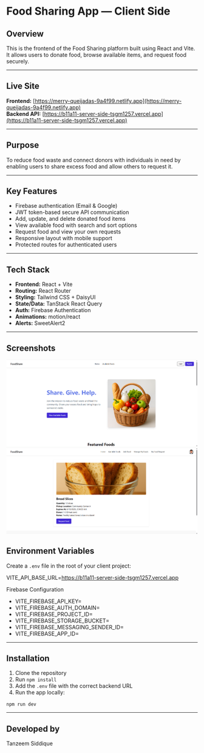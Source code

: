 # Food Sharing App — Client Side

## Overview

This is the frontend of the Food Sharing platform built using React and Vite. It allows users to donate food, browse available items, and request food securely.

---

## Live Site

**Frontend:** [https://merry-queijadas-9a4f99.netlify.app](https://merry-queijadas-9a4f99.netlify.app)  
**Backend API:** [https://b11a11-server-side-tsgm1257.vercel.app](https://b11a11-server-side-tsgm1257.vercel.app)

---

## Purpose

To reduce food waste and connect donors with individuals in need by enabling users to share excess food and allow others to request it.

---

## Key Features

- Firebase authentication (Email & Google)
- JWT token-based secure API communication
- Add, update, and delete donated food items
- View available food with search and sort options
- Request food and view your own requests
- Responsive layout with mobile support
- Protected routes for authenticated users

---

## Tech Stack

- **Frontend:** React + Vite
- **Routing:** React Router
- **Styling:** Tailwind CSS + DaisyUI
- **State/Data:** TanStack React Query
- **Auth:** Firebase Authentication
- **Animations:** motion/react
- **Alerts:** SweetAlert2

---

## Screenshots

![Home](public/screenshots/home.png)
![Food Details](public/screenshots/food-details.png)

## Environment Variables

Create a `.env` file in the root of your client project:

VITE_API_BASE_URL=https://b11a11-server-side-tsgm1257.vercel.app

Firebase Configuration

- VITE_FIREBASE_API_KEY=
- VITE_FIREBASE_AUTH_DOMAIN=
- VITE_FIREBASE_PROJECT_ID=
- VITE_FIREBASE_STORAGE_BUCKET=
- VITE_FIREBASE_MESSAGING_SENDER_ID=
- VITE_FIREBASE_APP_ID=

---

## Installation

1. Clone the repository
2. Run `npm install`
3. Add the `.env` file with the correct backend URL
4. Run the app locally:

```
npm run dev
```

---

## Developed by

Tanzeem Siddique
